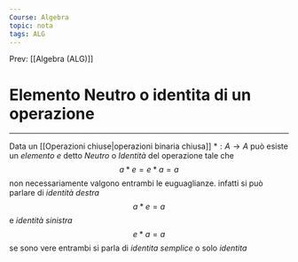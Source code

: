 ```yaml
---
Course: Algebra
topic: nota
tags: ALG
---
```


Prev: [[Algebra (ALG)]]

# Elemento Neutro o identita di un operazione
---
Data un [[Operazioni chiuse|operazioni binaria chiusa]] $*:A\rightarrow A$ può esiste un _elemento_ $e$ detto _Neutro_ o _Identità_ del operazione tale che
$$a*e=e*a=a$$
non necessariamente valgono entrambi le euguaglianze. infatti si può parlare di _identità destra_
$$a*e =a$$
e _identità sinistra_
$$e*a =a$$
se sono vere entrambi si parla di _identita semplice_ o solo _identita_